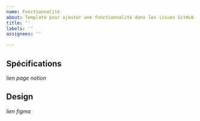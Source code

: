 ```yaml
---
name: Fonctionnalité
about: Template pour ajouter une fonctionnalité dans les issues GitHub
title: ''
labels: ''
assignees: ''

---
```


## Spécifications
_lien page notion_

## Design
_lien figma_
